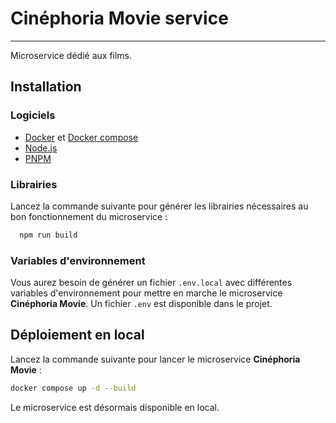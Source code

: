 # Cinéphoria Movie service
___

Microservice dédié aux films.

## Installation

### Logiciels
- [Docker](https://www.docker.com/) et [Docker compose](https://docs.docker.com/compose/)
- [Node.js](https://nodejs.org)
- [PNPM](https://pnpm.io/)

### Librairies

Lancez la commande suivante pour générer les librairies nécessaires au bon fonctionnement du microservice :

```bash
  npm run build
```

### Variables d'environnement

Vous aurez besoin de générer un fichier `.env.local` avec différentes variables d'environnement pour mettre en
marche le microservice **Cinéphoria Movie**.
Un fichier `.env` est disponible dans le projet.

## Déploiement en local

Lancez la commande suivante pour lancer le microservice **Cinéphoria Movie** :

```bash
docker compose up -d --build
```

Le microservice est désormais disponible en local.